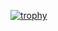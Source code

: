[![trophy](https://github-profile-trophy.vercel.app/?username=MaxWatson94)](https://github.com/ryo-ma/github-profile-trophy)


